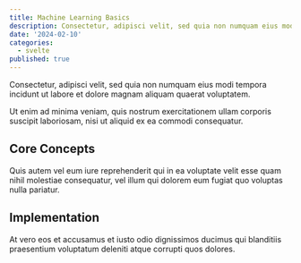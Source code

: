 ```yaml
---
title: Machine Learning Basics
description: Consectetur, adipisci velit, sed quia non numquam eius modi tempora incidunt ut labore et dolore...
date: '2024-02-10'
categories:
  - svelte
published: true
---
```


Consectetur, adipisci velit, sed quia non numquam eius modi tempora incidunt ut labore et dolore magnam aliquam quaerat voluptatem.

Ut enim ad minima veniam, quis nostrum exercitationem ullam corporis suscipit laboriosam, nisi ut aliquid ex ea commodi consequatur.

## Core Concepts

Quis autem vel eum iure reprehenderit qui in ea voluptate velit esse quam nihil molestiae consequatur, vel illum qui dolorem eum fugiat quo voluptas nulla pariatur.

## Implementation

At vero eos et accusamus et iusto odio dignissimos ducimus qui blanditiis praesentium voluptatum deleniti atque corrupti quos dolores.
